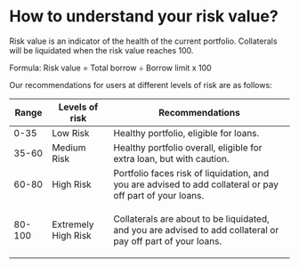 # How to understand your risk value?

Risk value is an indicator of the health of the current portfolio. Collaterals will be liquidated when the risk value reaches 100.

Formula: Risk value = Total borrow ÷ Borrow limit x 100

Our recommendations for users at different levels of risk are as follows:

| Range  | Levels of risk      | Recommendations                                                                                                             |
| ------ | ------------------- | --------------------------------------------------------------------------------------------------------------------------- |
| 0-35   | Low Risk            | Healthy portfolio, eligible for loans.                                                                                      |
| 35-60  | Medium Risk         | Healthy portfolio overall, eligible for extra loan, but with caution.                                                       |
| 60-80  | High Risk           | Portfolio faces risk of liquidation, and you are advised to add collateral or pay off part of your loans.                   |
| 80-100 | Extremely High Risk | <p>Collaterals are about to be liquidated, and you are advised to add collateral or pay off part of your loans.</p><p> </p> |

